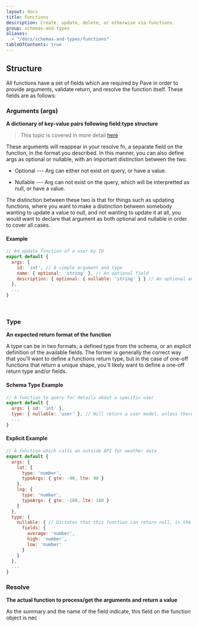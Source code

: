 ```yaml
---
layout: docs
title: Functions
description: Create, update, delete, or otherwise via functions.
group: schemas-and-types
aliases:
  - "/docs/schemas-and-types/functions"
tableOfContents: true
---
```


## Structure

All functions have a set of fields which are required by Pave in order to provide arguments, validate return, and resolve the function itself. These fields are as follows:

### Arguments (args)

**A dictionary of key-value pairs following field:type structure**

> This topic is covered in more detail [here](/docs/schemas-and-types/arguments)

These arguments will reappear in your resolve fn, a separate field on the function, in the format you described. In this manner, you can also define args as optional or nullable, with an important distinction between the two.

- Optional --- Arg can either not exist on query, or have a value.

- Nullable --- Arg can not exist on the query, which will be interpretted as null, or have a value.

The distinction between these two is that for things such as updating functions, where you want to make a distinction between somebody wanting to update a value to null, and not wanting to update it at all, you would want to declare that argument as both optional and nullable in order to cover all cases.

#### Example

```js
// An update function of a user by ID
export default {
  args: { 
    id: 'int', // A simple argument and type
    name: { optional: 'string' }, // An optional field
    description: { optional: { nullable: 'string' } } // An optional and nullable field
  },
  ...
}
```
<br>

### Type

**An expected return format of the function**

A type can be in two formats; a defined type from the schema, or an explicit definition of the available fields. The former is generally the correct way that you'll want to define a functions return type, but in the case of one-off functions that return a unique shape, you'll likely want to define a one-off return type and/or fields.

#### Schema Type Example

```js
// A function to query for details about a specific user
export default {
  args: { id: 'int' },
  type: { nullable: 'user' }, // Will return a user model, unless there is no user with the provided ID
  ...
}
```

#### Explicit Example

```js
// A function which calls an outside API for weather data
export default {
  args: { 
    lat: { 
      type: 'number',
      typeArgs: { gte: -90, lte: 90 }
    },
    lng: { 
      type: 'number',
      typeArgs: { gte: -180, lte: 180 }
    }
  },
  type: { 
    nullable: { // Dictates that this function can return null, in the case of invalid lat/lng
      fields: {
        average: 'number',
        high: 'number',
        low: 'number'
      }
    }
  },
  ...
}
```

### Resolve

**The actual function to process/get the arguments and return a value**

As the summary and the name of the field indicate, this field on the function object is nec

